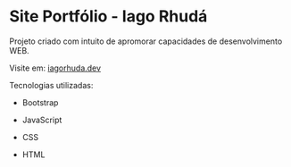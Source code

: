 # Site Portfólio - Iago Rhudá

<body>
    <p>Projeto criado com intuito de apromorar capacidades de desenvolvimento WEB.</p>
    <p>Visite em: <a href="https://iagorhuda.dev" target="_blank">iagorhuda.dev</a></p>
    <p>Tecnologias utilizadas:</p>
<ul>
    <li>
        <p>Bootstrap</p>
    </li>
    <li>
        <p>JavaScript</p>
    </li>
    <li>
        <p>CSS</p>
    </li>
    <li>
        <p>HTML</p>
    </li>
</ul>
</body>
